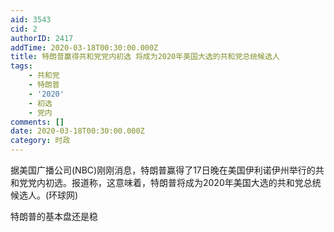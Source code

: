 ```yaml
---
aid: 3543
cid: 2
authorID: 2417
addTime: 2020-03-18T00:30:00.000Z
title: 特朗普赢得共和党党内初选 将成为2020年美国大选的共和党总统候选人
tags:
    - 共和党
    - 特朗普
    - '2020'
    - 初选
    - 党内
comments: []
date: 2020-03-18T00:30:00.000Z
category: 时政
---
```


据美国广播公司(NBC)刚刚消息，特朗普赢得了17日晚在美国伊利诺伊州举行的共和党党内初选。报道称，这意味着，特朗普将成为2020年美国大选的共和党总统候选人。(环球网)

特朗普的基本盘还是稳
